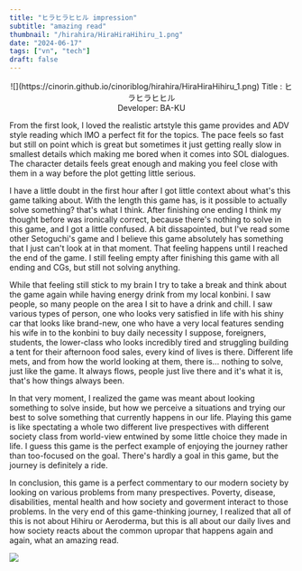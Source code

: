 ```yaml
---
title: "ヒラヒラヒヒル impression"
subtitle: "amazing read"
thumbnail: "/hirahira/HiraHiraHihiru_1.png"
date: "2024-06-17"
tags: ["vn", "tech"]
draft: false
---
```


<center>
![](https://cinorin.github.io/cinoriblog/hirahira/HiraHiraHihiru_1.png)
Title : ヒラヒラヒヒル <br/>
Developer: BA-KU <br/>
</center>

From the first look, I loved the realistic artstyle this game provides and ADV style reading which IMO a perfect fit for the topics. The pace feels so fast but still on point which is great but sometimes it just getting really slow in smallest details which making me bored when it comes into SOL dialogues. The character details feels great enough and making you feel close with them in a way before the plot getting little serious.

I have a little doubt in the first hour after I got little context about what's this game talking about. With the length this game has, is it possible to actually solve something? that's what I think. After finishing one ending I think my thought before was ironically correct, because there's nothing to solve in this game, and I got a little confused. A bit dissapointed, but I've read some other Setoguchi's game and I believe this game absolutely has something that I just can't look at in that moment. That feeling happens until I reached the end of the game. I still feeling empty after finishing this game with all ending and CGs, but still not solving anything. 

While that feeling still stick to my brain I try to take a break and think about the game again while having energy drink from my local konbini. I saw people, so many people on the area I sit to have a drink and chill. I saw various types of person, one who looks very satisfied in life with his shiny car that looks like brand-new, one who have a very local features sending his wife in to the konbini to buy daily necessity I suppose, foreigners, students, the lower-class who looks incredibly tired and struggling building a tent for their afternoon food sales, every kind of lives is there. Different life mets, and from how the world looking at them, there is... nothing to solve, just like the game. It always flows, people just live there and it's what it is, that's how things always been.

In that very moment, I realized the game was meant about looking something to solve inside, but how we perceive a situations and trying our best to solve something that currently happens in our life. Playing this game is like spectating a whole two different live prespectives with different society class from world-view entwined by some little choice they made in life. I guess this game is the perfect example of enjoying the journey rather than too-focused on the goal. There's hardly a goal in this game, but the journey is definitely a ride.

In conclusion, this game is a perfect commentary to our modern society by looking on various problems from many prespectives. Poverty, disease, disabilities, mental health and how society and goverment interact to those problems. In the very end of this game-thinking journey, I realized that all of this is not about Hihiru or Aeroderma, but this is all about our daily lives and how society reacts about the common upropar that happens again and again, what an amazing read.

![](https://cinorin.github.io/cinoriblog/hirahira/HiraHiraHihiru_2.png)